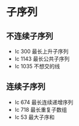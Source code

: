 # 子序列

## 不连续子序列

- lc 300 最长上升子序列
- lc 1143 最长公共子序列
- lc 1035 不想交的线

## 连续子序列

- lc 674 最长连续递增序列
- lc 718 最长重复子数组
- lc 53 最大子序和
